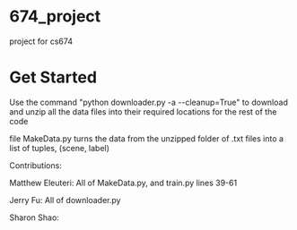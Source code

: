 # 674_project
project for cs674


# Get Started
Use the command "python downloader.py -a --cleanup=True" to download and unzip all the data files into their required locations for the rest of the code

file MakeData.py turns the data from the unzipped folder of .txt files into a list of tuples, (scene, label)


Contributions:

Matthew Eleuteri:
All of MakeData.py, and train.py lines 39-61

Jerry Fu:
All of downloader.py

Sharon Shao:
